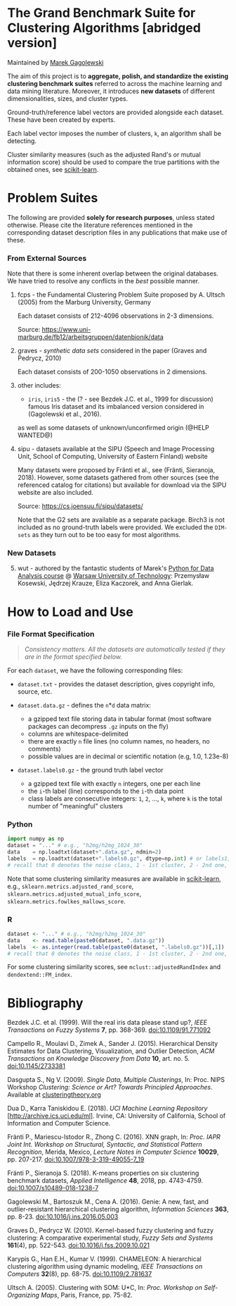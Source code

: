 The Grand Benchmark Suite for Clustering Algorithms [abridged version]
======================================================================

Maintained by [Marek Gagolewski](http://www.gagolewski.com)



The aim of this project is to **aggregate, polish, and standardize the existing
clustering benchmark suites** referred to across the machine learning
and data mining literature. Moreover, it introduces **new datasets**
of different dimensionalities, sizes, and cluster types.




Ground-truth/reference label vectors are provided alongside each dataset.
These have been created by experts.


Each label vector imposes the number of clusters, `k`, an algorithm
shall be detecting.

Cluster similarity measures (such as the adjusted Rand's or mutual information score)
should be used to compare the true partitions with the obtained ones,
see
[scikit-learn](https://scikit-learn.org/stable/modules/clustering.html#clustering-evaluation).





# Problem Suites


The following are provided **solely for research purposes**,
unless stated otherwise. Please cite the literature references mentioned
in the corresponding dataset description files in any publications
that make use of these.


### From External Sources

Note that there is some inherent overlap between the original databases.
We have tried to resolve any conflicts in the *best* possible manner.


1. fcps -
    the Fundamental Clustering Problem Suite proposed by A. Ultsch (2005)
    from the Marburg University, Germany

    Each dataset consists of 212-4096 observations in 2-3 dimensions.

    Source: https://www.uni-marburg.de/fb12/arbeitsgruppen/datenbionik/data


2. graves -
    *synthetic data sets* considered in the paper (Graves and Pedrycz, 2010)

    Each dataset consists of 200-1050 observations in 2 dimensions.


3. other includes:

    * `iris`, `iris5` - the (? - see Bezdek J.C. et al., 1999 for discussion)
        famous Iris dataset and its imbalanced version considered
        in (Gagolewski et al., 2016).

    as well as some datasets of unknown/unconfirmed origin (@HELP WANTED@)


4. sipu -
    datasets available at the SIPU (Speech and Image Processing Unit,
    School of Computing, University of Eastern Finland) website

    Many datasets were proposed by Fränti et al., see
    (Fränti, Sieranoja, 2018). However, some datasets gathered from other
    sources (see the referenced catalog for citations) but available
    for download via the SIPU website are also included.

    Source: https://cs.joensuu.fi/sipu/datasets/

    Note that the G2 sets are available as a separate package.
    Birch3 is not included as no ground-truth labels were provided.
    We excluded the `DIM-sets` as they turn out to be too easy
    for most algorithms.


### New Datasets

5. wut -
    authored by the fantastic students
    of Marek's [Python for Data Analysis course](http://www.gagolewski.com/teaching/padpy/) @
    [Warsaw University of Technology](https://ww4.mini.pw.edu.pl/):
    Przemysław Kosewski, Jędrzej Krauze, Eliza Kaczorek, and Anna Gierlak.






# How to Load and Use


### File Format Specification


> *Consistency matters. All the datasets are automatically tested if
they are in the format specified below.*


For each `dataset`, we have the following corresponding files:

* `dataset.txt` - provides the dataset description, gives copyright info, source, etc.

* `dataset.data.gz` - defines the `n`*`d` data matrix:

    * a gzipped text file storing data in tabular format (most software packages
    can decompress `.gz` inputs on the fly)
    * columns are whitespace-delimited
    * there are exactly `n` file lines (no column names, no headers, no comments)
    * possible values are in decimal or scientific notation (e.g, 1.0, 1.23e-8)

* `dataset.labels0.gz` - the ground truth label vector

    * a gzipped text file with exactly `n` integers, one per each line
    * the `i`-th label (line) corresponds to the `i`-th data point
    * class labels are consecutive integers: `1`, `2`, ..., `k`,
    where `k` is the total number of "meaningful" clusters




### Python

```python
import numpy as np
dataset = "..." # e.g., "h2mg/h2mg_1024_30"
data    = np.loadtxt(dataset+".data.gz", ndmin=2)
labels  = np.loadtxt(dataset+".labels0.gz", dtype=np.int) # or labels1, etc.
# recall that 0 denotes the noise class, 1 - 1st cluster, 2 - 2nd one, etc.
```


Note that some clustering similarity measures
are available in [scikit-learn](https://scikit-learn.org/stable/modules/clustering.html#clustering-evaluation),
e.g.,
`sklearn.metrics.adjusted_rand_score`,
`sklearn.metrics.adjusted_mutual_info_score`,
`sklearn.metrics.fowlkes_mallows_score`.


### R

```R
dataset <- "..." # e.g., "h2mg/h2mg_1024_30"
data    <- read.table(paste0(dataset, ".data.gz"))
labels  <- as.integer(read.table(paste0(dataset, ".labels0.gz"))[,1])  # or labels1, etc.
# recall that 0 denotes the noise class, 1 - 1st cluster, 2 - 2nd one, etc.
```

For some clustering similarity scores, see
`mclust::adjustedRandIndex` and `dendextend::FM_index`.



# Bibliography

Bezdek J.C. et al. (1999). Will the real iris data please
stand up?, *IEEE Transactions on Fuzzy Systems* **7**, pp. 368-369.
[doi:10.1109/91.771092](http://dx.doi.org/10.1109/91.771092)

Campello R., Moulavi D., Zimek A., Sander J. (2015).
Hierarchical Density Estimates for Data Clustering, Visualization, and Outlier Detection,
*ACM Transactions on Knowledge Discovery from Data* **10**, art. no. 5.
[doi:10.1145/2733381](http://dx.doi.org/10.1145/2733381)

Dasgupta S., Ng V. (2009). *Single Data, Multiple Clusterings*, In:
Proc. NIPS Workshop *Clustering: Science or Art? Towards Principled Approaches*.
Available at [clusteringtheory.org](http://clusteringtheory.org)

Dua D., Karra Taniskidou E. (2018). *UCI Machine Learning Repository*
[http://archive.ics.uci.edu/ml]. Irvine, CA: University of California,
School of Information and Computer Science.

Fränti P., Mariescu-Istodor R., Zhong C. (2016). XNN graph,
In: *Proc. IAPR Joint Int. Workshop on Structural, Syntactic,
and Statistical Pattern Recognition*, Merida, Mexico,
*Lecture Notes in Computer Science* **10029**, pp. 207-217.
[doi:10.1007/978-3-319-49055-7_19](http://dx.doi.org/10.1007/978-3-319-49055-7_19)

Fränti P., Sieranoja S. (2018).
K-means properties on six clustering benchmark datasets,
*Applied Intelligence* **48**, 2018, pp. 4743-4759.
[doi:10.1007/s10489-018-1238-7](http://dx.doi.org/10.1007/s10489-018-1238-7)

Gagolewski M., Bartoszuk M., Cena A. (2016).
Genie: A new, fast, and outlier-resistant hierarchical clustering algorithm,
*Information Sciences* **363**, pp. 8-23.
[doi:10.1016/j.ins.2016.05.003](http://dx.doi.org/10.1016/j.ins.2016.05.003)

Graves D., Pedrycz W. (2010).
Kernel-based fuzzy clustering and fuzzy clustering:
A comparative experimental study,
*Fuzzy Sets and Systems* **161**(4), pp. 522-543.
[doi:10.1016/j.fss.2009.10.021](http://dx.doi.org/10.1016/j.fss.2009.10.021)

Karypis G., Han E.H., Kumar V. (1999).
CHAMELEON: A hierarchical clustering algorithm using dynamic modeling,
*IEEE Transactions on Computers* **32**(8), pp. 68-75.
[doi:10.1109/2.781637](http://dx.doi.org/10.1109/2.781637)

Ultsch A. (2005). Clustering with SOM: U\*C,
In: *Proc. Workshop on Self-Organizing Maps*, Paris, France, pp. 75-82.
